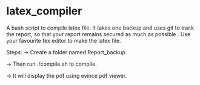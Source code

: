 # latex_compiler
A bash script to compile latex file. It takes one backup and uses git to track the report, so that your report remains secured as much as possible .
Use your favourite tex editor to make the latex file.

Steps:
-> Create a folder named Report_backup

-> Then run ./compile.sh to compile.

-> It will display the pdf using evince pdf viewer.
